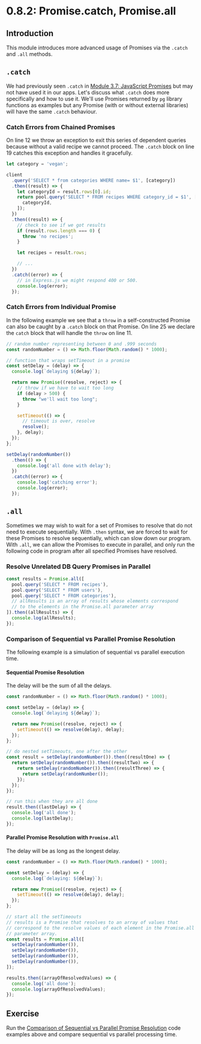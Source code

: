# 0.8.2: Promise.catch, Promise.all

## Introduction

This module introduces more advanced usage of Promises via the `.catch` and `.all` methods.

## `.catch`

We had previously seen `.catch` in [Module 3.7: JavaScript Promises](./#creating-promises) but may not have used it in our apps. Let's discuss what `.catch` does more specifically and how to use it. We'll use Promises returned by `pg` library functions as examples but any Promise \(with or without external libraries\) will have the same `.catch` behaviour.

### Catch Errors from Chained Promises

On line 12 we throw an exception to exit this series of dependent queries because without a valid recipe we cannot proceed. The `.catch` block on line 19 catches this exception and handles it gracefully.

```javascript
let category = 'vegan';

client
  .query('SELECT * from categories WHERE name= $1', [category])
  .then((result) => {
    let categoryId = result.rows[0].id;
    return pool.query('SELECT * FROM recipes WHERE category_id = $1', [
      categoryId,
    ]);
  })
  .then((result) => {
    // check to see if we got results
    if (result.rows.length === 0) {
      throw 'no recipes';
    }

    let recipes = result.rows;

    // ...
  })
  .catch((error) => {
    // in Express.js we might respond 400 or 500.
    console.log(error);
  });
```

### Catch Errors from Individual Promise

In the following example we see that a `throw` in a self-constructed Promise can also be caught by a `.catch` block on that Promise. On line 25 we declare the `catch` block that will handle the `throw` on line 11.

```javascript
// random number representing between 0 and .999 seconds
const randomNumber = () => Math.floor(Math.random() * 1000);

// function that wraps setTimeout in a promise
const setDelay = (delay) => {
  console.log(`delaying ${delay}`);

  return new Promise((resolve, reject) => {
    // throw if we have to wait too long
    if (delay > 500) {
      throw "we'll wait too long";
    }

    setTimeout(() => {
      // timeout is over, resolve
      resolve();
    }, delay);
  });
};

setDelay(randomNumber())
  .then(() => {
    console.log('all done with delay');
  })
  .catch((error) => {
    console.log('catching error');
    console.log(error);
  });
```

## `.all`

Sometimes we may wish to wait for a set of Promises to resolve that do not need to execute sequentially. With `.then` syntax, we are forced to wait for these Promises to resolve sequentially, which can slow down our program. With `.all`, we can allow the Promises to execute in parallel, and only run the following code in program after all specified Promises have resolved.

### Resolve Unrelated DB Query Promises in Parallel

```javascript
const results = Promise.all([
  pool.query('SELECT * FROM recipes'),
  pool.query('SELECT * FROM users'),
  pool.query('SELECT * FROM categories'),
  // allResults is an array of results whose elements correspond
  // to the elements in the Promise.all parameter array
]).then((allResults) => {
  console.log(allResults);
});
```

### Comparison of Sequential vs Parallel Promise Resolution

The following example is a simulation of sequential vs parallel execution time.

#### Sequential Promise Resolution

The delay will be the sum of all the delays.

```javascript
const randomNumber = () => Math.floor(Math.random() * 1000);

const setDelay = (delay) => {
  console.log(`delaying ${delay}`);

  return new Promise((resolve, reject) => {
    setTimeout(() => resolve(delay), delay);
  });
};

// do nested setTimeouts, one after the other
const result = setDelay(randomNumber()).then((resultOne) => {
  return setDelay(randomNumber()).then((resultTwo) => {
    return setDelay(randomNumber()).then((resultThree) => {
      return setDelay(randomNumber());
    });
  });
});

// run this when they are all done
result.then((lastDelay) => {
  console.log('all done');
  console.log(lastDelay);
});
```

#### Parallel Promise Resolution with `Promise.all`

The delay will be as long as the longest delay.

```javascript
const randomNumber = () => Math.floor(Math.random() * 1000);

const setDelay = (delay) => {
  console.log(`delaying: ${delay}`);

  return new Promise((resolve, reject) => {
    setTimeout(() => resolve(delay), delay);
  });
};

// start all the setTimeouts
// results is a Promise that resolves to an array of values that
// correspond to the resolve values of each element in the Promise.all
// parameter array.
const results = Promise.all([
  setDelay(randomNumber()),
  setDelay(randomNumber()),
  setDelay(randomNumber()),
  setDelay(randomNumber()),
]);

results.then((arrayOfResolvedValues) => {
  console.log('all done');
  console.log(arrayOfResolvedValues);
});
```

## Exercise

Run the [Comparison of Sequential vs Parallel Promise Resolution](0.8.2-promise.catch-promise.all.md#comparison-of-sequential-vs-parallel-promise-resolution) code examples above and compare sequential vs parallel processing time.

